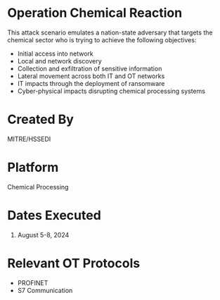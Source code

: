 # Operation Chemical Reaction
This attack scenario emulates a nation-state adversary that targets the chemical sector who is trying to achieve the following objectives:
* Initial access into network
* Local and network discovery
* Collection and exfiltration of sensitive information
* Lateral movement across both IT and OT networks
* IT impacts through the deployment of ransomware
* Cyber-physical impacts disrupting chemical processing systems  

# Created By 
MITRE/HSSEDI

# Platform
Chemical Processing

# Dates Executed
1. August 5-8, 2024

# Relevant OT Protocols
* PROFINET
* S7 Communication